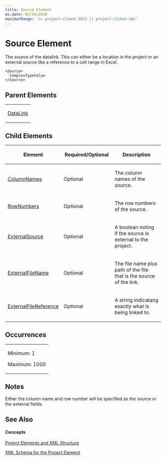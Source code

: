 ```yaml
---
title: Source Element
ms.date: 02/24/2018
monikerRange: '>= project-client-2013 || project-client-odc'
---
```


# Source Element


The source of the datalink. This can either be a location in the project or an external source like a reference to a cell range in Excel. 



    <Source>
      ComplexTypeValue
    </Source>

## Parent Elements

<table>
<colgroup>
<col style="width: 100%" />
</colgroup>
<tbody>
<tr class="odd">
<td><p><a href="datalink-element.md">DataLink</a></p></td>
</tr>
</tbody>
</table>

## Child Elements

<table>
<colgroup>
<col style="width: 33%" />
<col style="width: 33%" />
<col style="width: 33%" />
</colgroup>
<thead>
<tr class="header">
<th><p>Element</p></th>
<th><p>Required/Optional</p></th>
<th><p>Description</p></th>
</tr>
</thead>
<tbody>
<tr class="odd">
<td><p><a href="columnnames-element.md">ColumnNames</a></p></td>
<td><p>Optional</p></td>
<td><p>The column names of the source.</p></td>
</tr>
<tr class="even">
<td><p><a href="rownumbers-element.md">RowNumbers</a></p></td>
<td><p>Optional</p></td>
<td><p>The row numbers of the source.</p></td>
</tr>
<tr class="odd">
<td><p><a href="externalsource-element.md">ExternalSource</a></p></td>
<td><p>Optional</p></td>
<td><p>A boolean noting if the source is external to the project.</p></td>
</tr>
<tr class="even">
<td><p><a href="externalfilename-element.md">ExternalFileName</a></p></td>
<td><p>Optional</p></td>
<td><p>The file name plus path of the file that is the source of the link.</p></td>
</tr>
<tr class="odd">
<td><p><a href="externalfilereference-element.md">ExternalFileReference</a></p></td>
<td><p>Optional</p></td>
<td><p>A string indicatang exactly what is being linked to.</p></td>
</tr>
</tbody>
</table>

## Occurrences

<table>
<colgroup>
<col style="width: 100%" />
</colgroup>
<tbody>
<tr class="odd">
<td><p>Minimum: 1</p>
<p>Maximum: 1000</p></td>
</tr>
</tbody>
</table>

## Notes

Either the column name and row number will be specified as the source or the external fields.

## See Also

#### Concepts

[Project Elements and XML Structure](project-elements-and-xml-structure.md)

[XML Schema for the Project Element](xml-schema-for-the-project-element.md)
